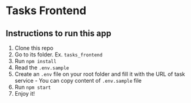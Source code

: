 # Tasks Frontend

## Instructions to run this app

1. Clone this repo
2. Go to its folder. Ex. `tasks_frontend`
3. Run `npm install`
4. Read the `.env.sample`
5. Create an `.env` file on your root folder and fill it with the URL of task service - You can copy content of `.env.sample` file
6. Run `npm start`
7. Enjoy it!
